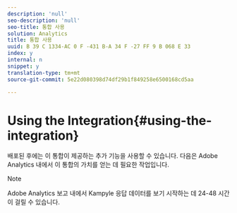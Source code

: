 ```yaml
---
description: 'null'
seo-description: 'null'
seo-title: 통합 사용
solution: Analytics
title: 통합 사용
uuid: B 39 C 1334-AC 0 F -431 B-A 34 F -27 FF 9 B 068 E 33
index: y
internal: n
snippet: y
translation-type: tm+mt
source-git-commit: 5e22d080398d74df29b1f849258e6500168cd5aa

---
```



# Using the Integration{#using-the-integration}

배포된 후에는 이 통합이 제공하는 추가 기능을 사용할 수 있습니다. 다음은 Adobe Analytics 내에서 이 통합의 가치를 얻는 데 필요한 작업입니다.

>[!NOTE]
>
>Adobe Analytics 보고 내에서 Kampyle 응답 데이터를 보기 시작하는 데 24-48 시간이 걸릴 수 있습니다.

